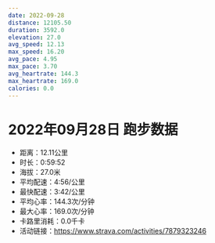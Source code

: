 ```yaml
---
date: 2022-09-28
distance: 12105.50
duration: 3592.0
elevation: 27.0
avg_speed: 12.13
max_speed: 16.20
avg_pace: 4.95
max_pace: 3.70
avg_heartrate: 144.3
max_heartrate: 169.0
calories: 0.0
---
```


# 2022年09月28日 跑步数据

- 距离：12.11公里
- 时长：0:59:52
- 海拔：27.0米
- 平均配速：4:56/公里
- 最快配速：3:42/公里
- 平均心率：144.3次/分钟
- 最大心率：169.0次/分钟
- 卡路里消耗：0.0千卡
- 活动链接：https://www.strava.com/activities/7879323246
